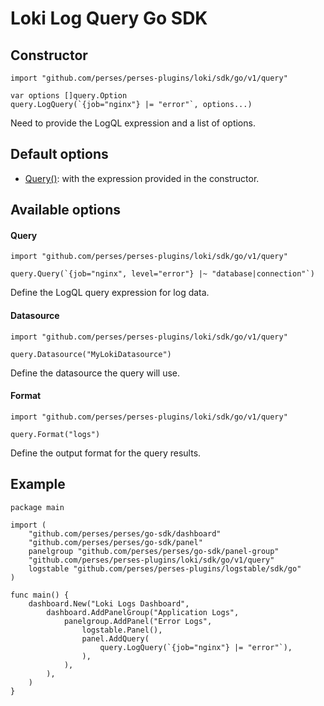 # Loki Log Query Go SDK

## Constructor

```golang
import "github.com/perses/perses-plugins/loki/sdk/go/v1/query"

var options []query.Option
query.LogQuery(`{job="nginx"} |= "error"`, options...)
```

Need to provide the LogQL expression and a list of options.

## Default options

- [Query()](#query): with the expression provided in the constructor.

## Available options

#### Query

```golang
import "github.com/perses/perses-plugins/loki/sdk/go/v1/query"

query.Query(`{job="nginx", level="error"} |~ "database|connection"`)
```

Define the LogQL query expression for log data.

#### Datasource

```golang
import "github.com/perses/perses-plugins/loki/sdk/go/v1/query"

query.Datasource("MyLokiDatasource")
```

Define the datasource the query will use.

#### Format

```golang
import "github.com/perses/perses-plugins/loki/sdk/go/v1/query"

query.Format("logs")
```

Define the output format for the query results.

## Example

```golang
package main

import (
	"github.com/perses/perses/go-sdk/dashboard"
	"github.com/perses/perses/go-sdk/panel"
	panelgroup "github.com/perses/perses/go-sdk/panel-group"
	"github.com/perses/perses-plugins/loki/sdk/go/v1/query"
	logstable "github.com/perses/perses-plugins/logstable/sdk/go"
)

func main() {
	dashboard.New("Loki Logs Dashboard",
		dashboard.AddPanelGroup("Application Logs",
			panelgroup.AddPanel("Error Logs",
				logstable.Panel(),
				panel.AddQuery(
					query.LogQuery(`{job="nginx"} |= "error"`),
				),
			),
		),
	)
}
```
